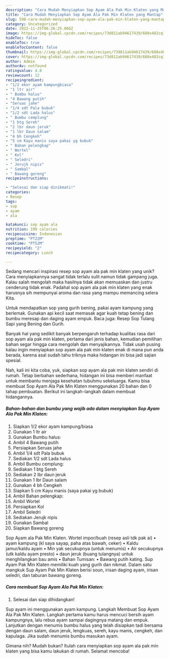 ```yaml
---
description: "Cara Mudah Menyiapkan Sop Ayam Ala Pak Min Klaten yang Mantap"
title: "Cara Mudah Menyiapkan Sop Ayam Ala Pak Min Klaten yang Mantap"
slug: 598-cara-mudah-menyiapkan-sop-ayam-ala-pak-min-klaten-yang-mantap
category: Uncategorized
date: 2022-11-25T06:26:25.066Z
image: https://img-global.cpcdn.com/recipes/73d811ab94617439/680x482cq70/sop-ayam-ala-pak-min-klaten-foto-resep-utama.jpg
hideToc: false
enableToc: true
enableTocContent: false
thumbnail: https://img-global.cpcdn.com/recipes/73d811ab94617439/680x482cq70/sop-ayam-ala-pak-min-klaten-foto-resep-utama.jpg
cover: https://img-global.cpcdn.com/recipes/73d811ab94617439/680x482cq70/sop-ayam-ala-pak-min-klaten-foto-resep-utama.jpg
author: Admin
authorAv: notfound
ratingvalue: 4.8
reviewcount: 12
recipeingredient:
- "1/2 ekor ayam kampungbiasa"
- "1 ltr air"
- " Bumbu halus"
- "4 Bawang putih"
- "Seruas jahe"
- "1/4 sdt Pala bubuk"
- "1/2 sdt Lada halus"
- " Bumbu cemplung"
- "1 btg Sereh"
- "2 lbr daun jeruk"
- "1 lbr Daun salam"
- "4 bh Cengkeh"
- "5 cm Kayu manis saya pakai yg bubuk"
- " Bahan pelengkap"
- " Wortel"
- " Kol"
- " Seledri"
- " Jerujk nipis"
- " Sambal"
- " Bawang goreng"
recipeinstructions:

- "Selesai dan siap dinikmati!"
categories:
- Resep
tags:
- sop
- ayam
- ala

katakunci: sop ayam ala 
nutrition: 199 calories
recipecuisine: Indonesian
preptime: "PT22M"
cooktime: "PT52M"
recipeyield: "2"
recipecategory: Lunch

---
```





Sedang mencari inspirasi resep sop ayam ala pak min klaten yang unik? Cara menyiapkannya sangat tidak terlalu sulit namun tidak gampang juga. Kalau salah mengolah maka hasilnya tidak akan memuaskan dan justru cenderung tidak enak. Padahal sop ayam ala pak min klaten yang enak harusnya sih mempunyai aroma dan rasa yang mampu memancing selera Kita.





Untuk mendapatkan sop yang gurih bening, pakai ayam kampung yang berlemak. Gunakan api kecil saat memasak agar kuah tetap bening dan bumbu meresap dan daging ayam empuk. Baca juga: Resep Sop Tulang Sapi yang Bening dan Gurih.

Banyak hal yang sedikit banyak berpengaruh terhadap kualitas rasa dari sop ayam ala pak min klaten, pertama dari jenis bahan, kemudian pemilihan bahan segar hingga cara mengolah dan menyajikannya. Tidak usah pusing kalau ingin menyiapkan sop ayam ala pak min klaten enak di mana pun anda berada, karena asal sudah tahu triknya maka hidangan ini bisa jadi sajian spesial.






Nah, kali ini kita coba, yuk, siapkan sop ayam ala pak min klaten sendiri di rumah. Tetap berbahan sederhana, hidangan ini bisa memberi manfaat untuk membantu menjaga kesehatan tubuhmu sekeluarga. Kamu bisa membuat Sop Ayam Ala Pak Min Klaten menggunakan 20 bahan dan 0 tahap pembuatan. Berikut ini langkah-langkah dalam membuat hidangannya.

<!--inarticleads1-->

##### Bahan-bahan dan bumbu yang wajib ada dalam menyiapkan Sop Ayam Ala Pak Min Klaten:

1. Siapkan 1/2 ekor ayam kampung/biasa
1. Gunakan 1 ltr air
1. Gunakan  Bumbu halus:
1. Ambil 4 Bawang putih
1. Persiapkan Seruas jahe
1. Ambil 1/4 sdt Pala bubuk
1. Sediakan 1/2 sdt Lada halus
1. Ambil  Bumbu cemplung:
1. Sediakan 1 btg Sereh
1. Sediakan 2 lbr daun jeruk
1. Gunakan 1 lbr Daun salam
1. Gunakan 4 bh Cengkeh
1. Siapkan 5 cm Kayu manis (saya pakai yg bubuk)
1. Ambil  Bahan pelengkap:
1. Ambil  Wortel
1. Persiapkan  Kol
1. Ambil  Seledri
1. Sediakan  Jerujk nipis
1. Gunakan  Sambal
1. Siapkan  Bawang goreng


Sop Ayam ala Pak Min Klaten. Wortel impor/buah (resep asli tdk pak ai) • ayam kampung (kl saya sayap, paha atas bawah, ceker) • Kaldu jamur/kaldu ayam • Min yak secukupnya (untuk menumis) • Air secukupnya (utk kaldu ayam presto) • daun jeruk (buang tulangnya) untuk menghilangkan bau amis • Bahan Tumisan: • Bawang putih kating. Sup Ayam Pak Min Klaten memiliki kuah yang gurih dan nikmat. Dalam satu mangkuk Sup Ayam Pak Min Klaten berisi soun, irisan daging ayam, irisan seledri, dan taburan bawang goreng. 

<!--inarticleads2-->

##### Cara membuat Sop Ayam Ala Pak Min Klaten:


1. Selesai dan siap dihidangkan!

Sup ayam ini menggunakan ayam kampung. Langkah Membuat Sop Ayam Ala Pak Min Klaten. Langkah pertama kamu harus mencuci bersih ayam kampungnya, lalu rebus ayam sampai dagingnya matang dan empuk. Lanjutkan dengan menumis bumbu halus yang telah disiapkan tadi bersama dengan daun salam, daun jeruk, lengkuas, sereh, kayu manis, cengkeh, dan kapulaga. Jika sudah menumis bumbu masukan ayam. 

Gimana nih? Mudah bukan? Itulah cara menyiapkan sop ayam ala pak min klaten yang bisa kamu lakukan di rumah. Selamat mencoba!
